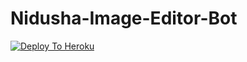 # Nidusha-Image-Editor-Bot

[![Deploy To Heroku](https://www.herokucdn.com/deploy/button.svg)](https://heroku.com/deploy?template=https://https://github.com/NidushaAmarasinghe/Nidusha-Image-Editor-Bot)
